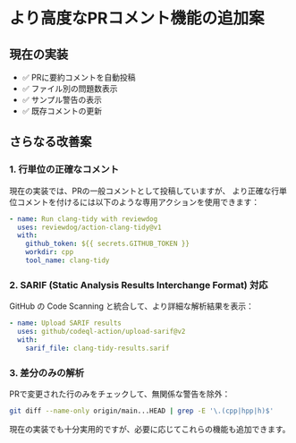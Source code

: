 # より高度なPRコメント機能の追加案

## 現在の実装
- ✅ PRに要約コメントを自動投稿
- ✅ ファイル別の問題数表示
- ✅ サンプル警告の表示
- ✅ 既存コメントの更新

## さらなる改善案

### 1. 行単位の正確なコメント
現在の実装では、PRの一般コメントとして投稿していますが、
より正確な行単位コメントを付けるには以下のような専用アクションを使用できます：

```yaml
- name: Run clang-tidy with reviewdog
  uses: reviewdog/action-clang-tidy@v1
  with:
    github_token: ${{ secrets.GITHUB_TOKEN }}
    workdir: cpp
    tool_name: clang-tidy
```

### 2. SARIF (Static Analysis Results Interchange Format) 対応
GitHub の Code Scanning と統合して、より詳細な解析結果を表示：

```yaml
- name: Upload SARIF results
  uses: github/codeql-action/upload-sarif@v2
  with:
    sarif_file: clang-tidy-results.sarif
```

### 3. 差分のみの解析
PRで変更された行のみをチェックして、無関係な警告を除外：

```bash
git diff --name-only origin/main...HEAD | grep -E '\.(cpp|hpp|h)$'
```

現在の実装でも十分実用的ですが、必要に応じてこれらの機能も追加できます。
